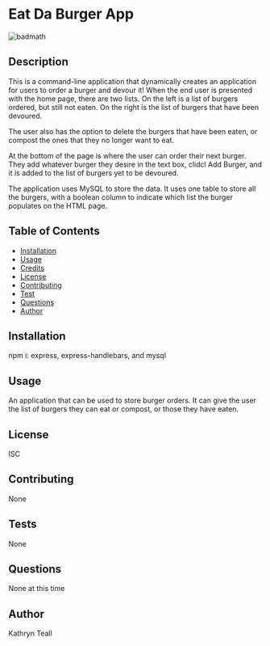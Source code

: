 # Eat Da Burger App

![badmath](https://img.shields.io/github/languages/top/nielsenjared/badmath)

## Description
  This is a command-line application that dynamically creates an application for users to order a burger and devour it! When the end user is presented with the home page, there are two lists. On the left is a list of burgers ordered, but still not eaten. On the right is the list of burgers that have been devoured.  

  The user also has the option to delete the burgers that have been eaten, or compost the ones that they no longer want to eat. 

  At the bottom of the page is where the user can order their next burger. They add whatever burger they desire in the text box, clidcl Add Burger, and it is added to the list of burgers yet to be devoured. 

  The application uses MySQL to store the data.  It uses one table to store all the burgers, with a boolean column to indicate which list the burger populates on the HTML page.
    
## Table of Contents
  * [Installation](#installation)
  * [Usage](#usage)
  * [Credits](#credits)
  * [License](#license)
  * [Contributing](#contributing)
  * [Test](#tests)
  * [Questions](#questions)
  * [Author](#author)

## Installation
  npm i: express, express-handlebars, and mysql

## Usage
  An application that can be used to store burger orders. It can give the user the list of burgers they can eat or compost, or those they have eaten.  

## License
  ISC

## Contributing
  None

## Tests
  None

## Questions
  None at this time  

## Author
  Kathryn Teall
